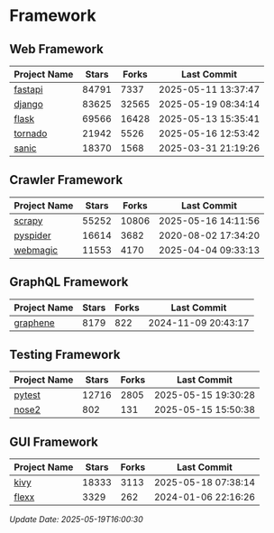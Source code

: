 # Framework

## Web Framework
| Project Name | Stars | Forks | Last Commit |
| ------------ | ----- | ----- | ----------- |
| [fastapi](https://github.com/fastapi/fastapi) | 84791 | 7337 | 2025-05-11 13:37:47 |
| [django](https://github.com/django/django) | 83625 | 32565 | 2025-05-19 08:34:14 |
| [flask](https://github.com/pallets/flask) | 69566 | 16428 | 2025-05-13 15:35:41 |
| [tornado](https://github.com/tornadoweb/tornado) | 21942 | 5526 | 2025-05-16 12:53:42 |
| [sanic](https://github.com/sanic-org/sanic) | 18370 | 1568 | 2025-03-31 21:19:26 |

## Crawler Framework
| Project Name | Stars | Forks | Last Commit |
| ------------ | ----- | ----- | ----------- |
| [scrapy](https://github.com/scrapy/scrapy) | 55252 | 10806 | 2025-05-16 14:11:56 |
| [pyspider](https://github.com/binux/pyspider) | 16614 | 3682 | 2020-08-02 17:34:20 |
| [webmagic](https://github.com/code4craft/webmagic) | 11553 | 4170 | 2025-04-04 09:33:13 |

## GraphQL Framework
| Project Name | Stars | Forks | Last Commit |
| ------------ | ----- | ----- | ----------- |
| [graphene](https://github.com/graphql-python/graphene) | 8179 | 822 | 2024-11-09 20:43:17 |

## Testing Framework
| Project Name | Stars | Forks | Last Commit |
| ------------ | ----- | ----- | ----------- |
| [pytest](https://github.com/pytest-dev/pytest) | 12716 | 2805 | 2025-05-15 19:30:28 |
| [nose2](https://github.com/nose-devs/nose2) | 802 | 131 | 2025-05-15 15:50:38 |

## GUI Framework
| Project Name | Stars | Forks | Last Commit |
| ------------ | ----- | ----- | ----------- |
| [kivy](https://github.com/kivy/kivy) | 18333 | 3113 | 2025-05-18 07:38:14 |
| [flexx](https://github.com/flexxui/flexx) | 3329 | 262 | 2024-01-06 22:16:26 |

*Update Date: 2025-05-19T16:00:30*